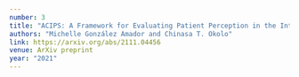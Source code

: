 ```yaml
---
number: 3
title: "ACIPS: A Framework for Evaluating Patient Perception in the Introduction of AI-Enabled Healthcare" 
authors: "Michelle González Amador and Chinasa T. Okolo"
link: https://arxiv.org/abs/2111.04456
venue: ArXiv preprint
year: "2021"
---
```


